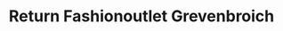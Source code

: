 ---
title: "Return Fashionoutlet Grevenbroich"
url: /grevenbroich/return-fashionoutlet-grevenbroich/
shop: Kleidung
---